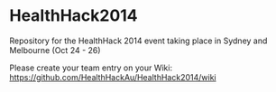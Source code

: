 HealthHack2014
==============

Repository for the HealthHack 2014 event taking place in Sydney and Melbourne (Oct 24 - 26)

Please create your team entry on your Wiki: https://github.com/HealthHackAu/HealthHack2014/wiki

